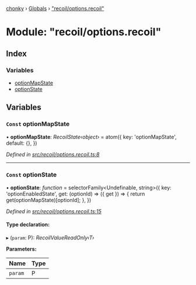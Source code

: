 [chonky](../README.md) › [Globals](../globals.md) › ["recoil/options.recoil"](_recoil_options_recoil_.md)

# Module: "recoil/options.recoil"

## Index

### Variables

* [optionMapState](_recoil_options_recoil_.md#const-optionmapstate)
* [optionState](_recoil_options_recoil_.md#const-optionstate)

## Variables

### `Const` optionMapState

• **optionMapState**: *RecoilState‹object›* = atom<OptionMap>({
    key: 'optionMapState',
    default: {},
})

*Defined in [src/recoil/options.recoil.ts:8](https://github.com/TimboKZ/Chonky/blob/603fef8/src/recoil/options.recoil.ts#L8)*

___

### `Const` optionState

• **optionState**: *function* = selectorFamily<Undefinable<boolean>, string>({
    key: 'optionEnabledState',
    get: (optionId) => ({ get }) => {
        return get(optionMapState)[optionId];
    },
})

*Defined in [src/recoil/options.recoil.ts:15](https://github.com/TimboKZ/Chonky/blob/603fef8/src/recoil/options.recoil.ts#L15)*

#### Type declaration:

▸ (`param`: P): *RecoilValueReadOnly‹T›*

**Parameters:**

Name | Type |
------ | ------ |
`param` | P |
